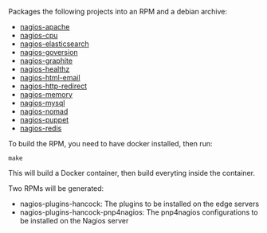 Packages the following projects into an RPM and a debian archive:

* [nagios-apache](http://github.com/jasonhancock/nagios-apache)
* [nagios-cpu](http://github.com/jasonhancock/nagios-cpu)
* [nagios-elasticsearch](http://github.com/jasonhancock/nagios-elasticsearch)
* [nagios-goversion](http://github.com/jasonhancock/nagios-goversion)
* [nagios-graphite](http://github.com/jasonhancock/nagios-graphite)
* [nagios-healthz](http://github.com/jasonhancock/nagios-healthz)
* [nagios-html-email](http://github.com/jasonhancock/nagios-html-email)
* [nagios-http-redirect](http://github.com/jasonhancock/nagios-http-redirect)
* [nagios-memory](http://github.com/jasonhancock/nagios-memory)
* [nagios-mysql](http://github.com/jasonhancock/nagios-mysql)
* [nagios-nomad](http://github.com/jasonhancock/nagios-nomad)
* [nagios-puppet](http://github.com/jasonhancock/nagios-puppet)
* [nagios-redis](http://github.com/jasonhancock/nagios-redis)

To build the RPM, you need to have docker installed, then run:
```
make
```

This will build a Docker container, then build everyting inside the container.

Two RPMs will be generated:

* nagios-plugins-hancock: The plugins to be installed on the edge servers
* nagios-plugins-hancock-pnp4nagios: The pnp4nagios configurations to be installed on the Nagios server
